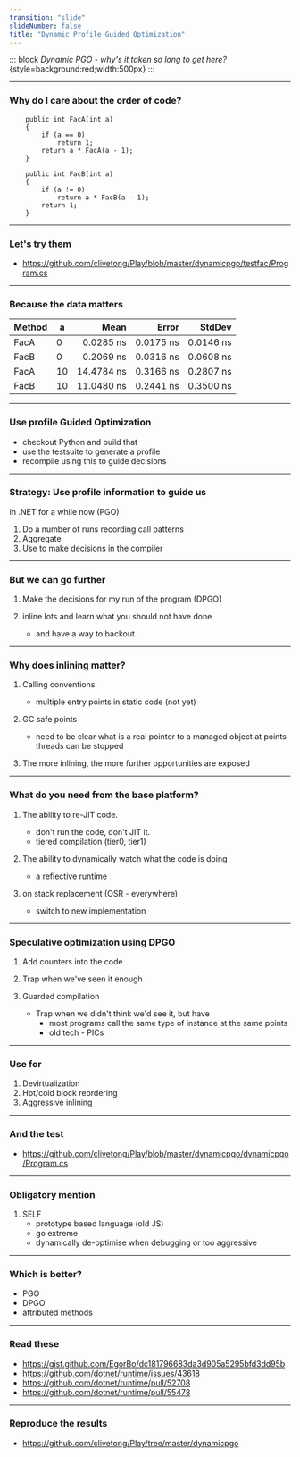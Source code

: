 ```yaml
---
transition: "slide"
slideNumber: false
title: "Dynamic Profile Guided Optimization"
---
```


::: block
*Dynamic PGO - why's it taken so long to get here?* {style=background:red;width:500px}
::: 

---

### Why do I care about the order of code?

```
    public int FacA(int a)
    {
        if (a == 0)
            return 1;
        return a * FacA(a - 1);
    }

    public int FacB(int a)
    {
        if (a != 0)
            return a * FacB(a - 1);
        return 1;
    }
```

---


### Let's try them

- https://github.com/clivetong/Play/blob/master/dynamicpgo/testfac/Program.cs



---



### Because the data matters



| Method |  a |       Mean |     Error |    StdDev |
|------- |--- |-----------:|----------:|----------:|
|   FacA |  0 |  0.0285 ns | 0.0175 ns | 0.0146 ns |
|   FacB |  0 |  0.2069 ns | 0.0316 ns | 0.0608 ns |
|   FacA | 10 | 14.4784 ns | 0.3166 ns | 0.2807 ns |
|   FacB | 10 | 11.0480 ns | 0.2441 ns | 0.3500 ns |


---

### Use profile Guided Optimization


- checkout Python and build that
- use the testsuite to generate a profile
- recompile using this to guide decisions

---


### Strategy: Use profile information to guide us

In .NET for a while now (PGO)

1. Do a number of runs recording call patterns
2. Aggregate
3. Use to make decisions in the compiler

---

### But we can go further

1. Make the decisions for my run of the program (DPGO)

2. inline lots and learn what you should not have done
    - and have a way to backout


---

### Why does inlining matter?

1. Calling conventions
    - multiple entry points in static code (not yet)

2. GC safe points
    - need to be clear what is a real pointer to a managed object at points threads can be stopped

3. The more inlining, the more further opportunities are exposed


---


### What do you need from the base platform?

1.  The ability to re-JIT code.
    - don't run the code, don't JIT it.
    - tiered compilation (tier0, tier1)

2. The ability to dynamically watch what the code is doing
    - a reflective runtime

3. on stack replacement (OSR - everywhere)
    - switch to new implementation


---



### Speculative optimization using DPGO

1. Add counters into the code

2. Trap when we've seen it enough

3. Guarded compilation
   -  Trap when we didn't think we'd see it, but have  
        - most programs call the same type of instance at the same points 
        - old tech - PICs


---

### Use for

1. Devirtualization
2. Hot/cold block reordering
3. Aggressive inlining

---


### And the test

- https://github.com/clivetong/Play/blob/master/dynamicpgo/dynamicpgo/Program.cs


---


### Obligatory mention

1. SELF 
    - prototype based language (old JS)
    - go extreme
    - dynamically de-optimise when debugging or too aggressive

---

### Which is better?

- PGO 
- DPGO
- attributed methods

---


### Read these

- https://gist.github.com/EgorBo/dc181796683da3d905a5295bfd3dd95b
- https://github.com/dotnet/runtime/issues/43618
- https://github.com/dotnet/runtime/pull/52708
- https://github.com/dotnet/runtime/pull/55478

---

### Reproduce the results 

- https://github.com/clivetong/Play/tree/master/dynamicpgo
